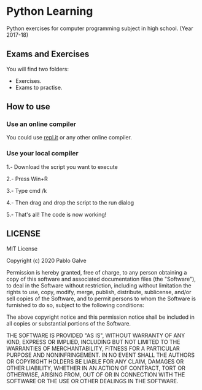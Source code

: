 # Python Learning
 Python exercises for computer programming subject in high school. (Year 2017-18)

## Exams and Exercises
You will find two folders:
- Exercises.
- Exams to practise.

## How to use
### Use an online compiler
You could use [repl.it](https://repl.it/) or any other online compiler.

### Use your local compiler
1.- Download the script you want to execute

2.- Press Win+R

3.- Type cmd /k

4.- Then drag and drop the script to the run dialog

5.- That's all! The code is now working!

## LICENSE
MIT License

Copyright (c) 2020 Pablo Galve

Permission is hereby granted, free of charge, to any person obtaining a copy
of this software and associated documentation files (the "Software"), to deal
in the Software without restriction, including without limitation the rights
to use, copy, modify, merge, publish, distribute, sublicense, and/or sell
copies of the Software, and to permit persons to whom the Software is
furnished to do so, subject to the following conditions:

The above copyright notice and this permission notice shall be included in all
copies or substantial portions of the Software.

THE SOFTWARE IS PROVIDED "AS IS", WITHOUT WARRANTY OF ANY KIND, EXPRESS OR
IMPLIED, INCLUDING BUT NOT LIMITED TO THE WARRANTIES OF MERCHANTABILITY,
FITNESS FOR A PARTICULAR PURPOSE AND NONINFRINGEMENT. IN NO EVENT SHALL THE
AUTHORS OR COPYRIGHT HOLDERS BE LIABLE FOR ANY CLAIM, DAMAGES OR OTHER
LIABILITY, WHETHER IN AN ACTION OF CONTRACT, TORT OR OTHERWISE, ARISING FROM,
OUT OF OR IN CONNECTION WITH THE SOFTWARE OR THE USE OR OTHER DEALINGS IN THE
SOFTWARE.